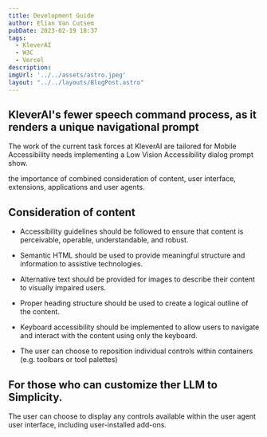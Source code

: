 ```yaml
---
title: Development Guide
author: Elian Van Cutsem
pubDate: 2023-02-19 18:37
tags:
  - KleverAI
  - W3C
  - Vercel
description: 
imgUrl: '../../assets/astro.jpeg'
layout: "../../layouts/BlogPost.astro"
---
```


## KleverAI's fewer speech command process, as it renders a  unique navigational prompt 

 The work of the current task forces at KleverAI are tailored for Mobile Accessibility needs implementing a Low Vision Accessibility dialog prompt show.
 
the importance of combined consideration of content, user interface, extensions, applications and user agents.



## Consideration of content

- Accessibility guidelines should be followed to ensure that content is perceivable, operable, understandable, and robust.
- Semantic HTML should be used to provide meaningful structure and information to assistive technologies.
- Alternative text should be provided for images to describe their content to visually impaired users.
- Proper heading structure should be used to create a logical outline of the content.
- Keyboard accessibility should be implemented to allow users to navigate and interact with the content using only the keyboard.

-   The user can choose to reposition individual controls within containers (e.g. toolbars or tool palettes)



## For those who can customize ther LLM to Simplicity.


The user can choose to display any controls available within the user agent user interface, including user-installed add-ons.